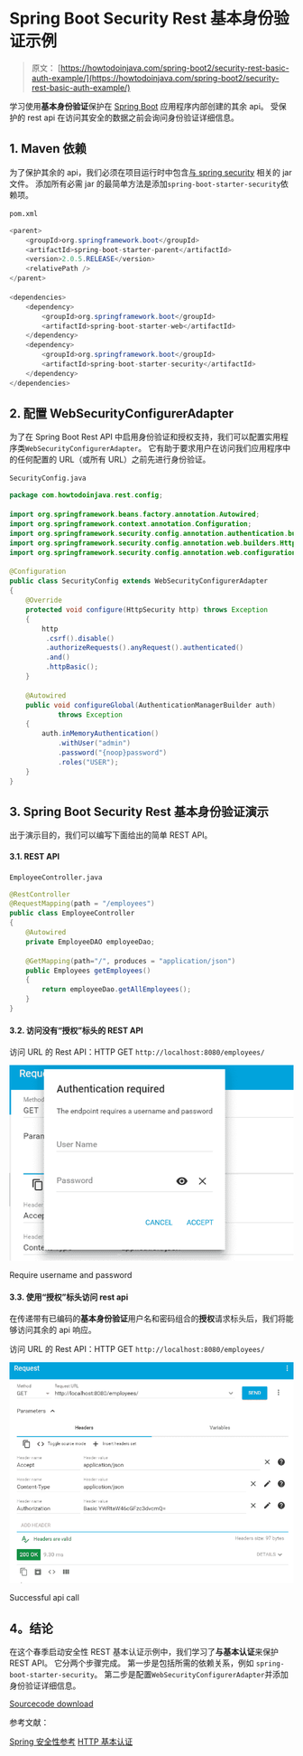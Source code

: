 # Spring Boot Security Rest 基本身份验证示例

> 原文： [https://howtodoinjava.com/spring-boot2/security-rest-basic-auth-example/](https://howtodoinjava.com/spring-boot2/security-rest-basic-auth-example/)

学习使用**基本身份验证**保护在 [Spring Boot](https://howtodoinjava.com/spring-boot-tutorials/) 应用程序内部创建的其余 api。 受保护的 rest api 在访问其安全的数据之前会询问身份验证详细信息。

## 1\. Maven 依赖

为了保护其余的 api，我们必须在项目运行时中包含[与 spring security](https://howtodoinjava.com/spring-security-tutorial/) 相关的 jar 文件。 添加所有必需 jar 的最简单方法是添加`spring-boot-starter-security`依赖项。

`pom.xml`

```java
<parent>
	<groupId>org.springframework.boot</groupId>
	<artifactId>spring-boot-starter-parent</artifactId>
	<version>2.0.5.RELEASE</version>
	<relativePath />
</parent>

<dependencies>
	<dependency>
		<groupId>org.springframework.boot</groupId>
		<artifactId>spring-boot-starter-web</artifactId>
	</dependency>
	<dependency>
		<groupId>org.springframework.boot</groupId>
		<artifactId>spring-boot-starter-security</artifactId>
	</dependency>
</dependencies>

```

## 2\. 配置 WebSecurityConfigurerAdapter

为了在 Spring Boot Rest API 中启用身份验证和授权支持，我们可以配置实用程序类`WebSecurityConfigurerAdapter`。 它有助于要求用户在访问我们应用程序中的任何配置的 URL（或所有 URL）之前先进行身份验证。

`SecurityConfig.java`

```java
package com.howtodoinjava.rest.config;

import org.springframework.beans.factory.annotation.Autowired;
import org.springframework.context.annotation.Configuration;
import org.springframework.security.config.annotation.authentication.builders.AuthenticationManagerBuilder;
import org.springframework.security.config.annotation.web.builders.HttpSecurity;
import org.springframework.security.config.annotation.web.configuration.WebSecurityConfigurerAdapter;

@Configuration
public class SecurityConfig extends WebSecurityConfigurerAdapter
{
    @Override
    protected void configure(HttpSecurity http) throws Exception 
    {
        http
         .csrf().disable()
         .authorizeRequests().anyRequest().authenticated()
         .and()
         .httpBasic();
    }

    @Autowired
    public void configureGlobal(AuthenticationManagerBuilder auth) 
            throws Exception 
    {
        auth.inMemoryAuthentication()
        	.withUser("admin")
        	.password("{noop}password")
        	.roles("USER");
    }
}

```

## 3\. Spring Boot Security Rest 基本身份验证演示

出于演示目的，我们可以编写下面给出的简单 REST API。

#### 3.1. REST API

`EmployeeController.java`

```java
@RestController
@RequestMapping(path = "/employees")
public class EmployeeController 
{
    @Autowired
    private EmployeeDAO employeeDao;

    @GetMapping(path="/", produces = "application/json")
    public Employees getEmployees() 
    {
        return employeeDao.getAllEmployees();
    }
}

```

#### 3.2. 访问没有“授权”标头的 REST API

访问 URL 的 Rest API：HTTP GET `http://localhost:8080/employees/`

![Require username and password](img/91555286248a01b8be14fad478be3942.jpg)

Require username and password

#### 3.3. 使用“授权”标头访问 rest api

在传递带有已编码的**基本身份验证**用户名和密码组合的**授权**请求标头后，我们将能够访问其余的 api 响应。

访问 URL 的 Rest API：HTTP GET `http://localhost:8080/employees/`

![Successful api call](img/3b9eccf9bb6f60809fa3ccebeafd0fa1.jpg)

Successful api call

## 4。结论

在这个春季启动安全性 REST 基本认证示例中，我们学习了**与基本认证**来保护 REST API。 它分两个步骤完成。 第一步是包括所需的依赖关系，例如 `spring-boot-starter-security`。 第二步是配置`WebSecurityConfigurerAdapter`并添加身份验证详细信息。

[Sourcecode download](https://howtodoinjava.com/wp-content/downloads/springboot-basicauth.zip)

参考文献：

[Spring 安全性参考](https://docs.spring.io/spring-security/site/docs/3.2.0.RC2/reference/htmlsingle/#jc)
[HTTP 基本认证](https://en.wikipedia.org/wiki/Basic_access_authentication)